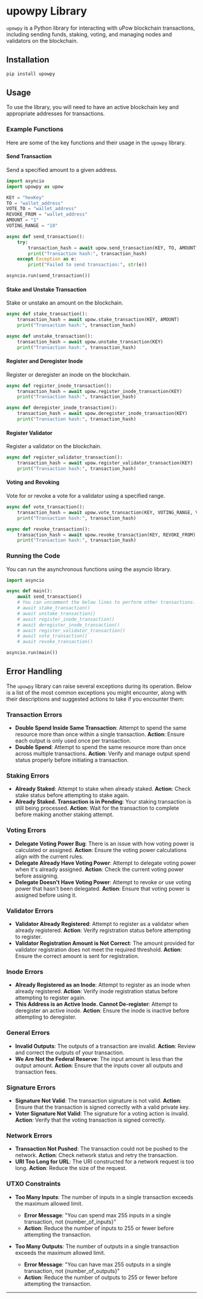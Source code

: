 # upowpy Library

`upowpy` is a Python library for interacting with uPow blockchain transactions, including sending funds, staking, voting, and managing nodes and validators on the blockchain.

## Installation

```bash
pip install upowpy
```

## Usage

To use the library, you will need to have an active blockchain key and appropriate addresses for transactions.

### Example Functions

Here are some of the key functions and their usage in the `upowpy` library.

#### Send Transaction

Send a specified amount to a given address.

```python
import asyncio
import upowpy as upow

KEY = "hexKey"
TO = "wallet_address"
VOTE_TO = "wallet_address"
REVOKE_FROM = "wallet_address"
AMOUNT = "1"
VOTING_RANGE = "10"

async def send_transaction():
    try:
        transaction_hash = await upow.send_transaction(KEY, TO, AMOUNT)
        print("Transaction hash:", transaction_hash)
    except Exception as e:
        print("Failed to send transaction:", str(e))

asyncio.run(send_transaction())
```

#### Stake and Unstake Transaction

Stake or unstake an amount on the blockchain.

```python
async def stake_transaction():
    transaction_hash = await upow.stake_transaction(KEY, AMOUNT)
    print("Transaction hash:", transaction_hash)

async def unstake_transaction():
    transaction_hash = await upow.unstake_transaction(KEY)
    print("Transaction hash:", transaction_hash)
```

#### Register and Deregister Inode

Register or deregister an inode on the blockchain.

```python
async def register_inode_transaction():
    transaction_hash = await upow.register_inode_transaction(KEY)
    print("Transaction hash:", transaction_hash)

async def deregister_inode_transaction():
    transaction_hash = await upow.deregister_inode_transaction(KEY)
    print("Transaction hash:", transaction_hash)
```

#### Register Validator

Register a validator on the blockchain.

```python
async def register_validator_transaction():
    transaction_hash = await upow.register_validator_transaction(KEY)
    print("Transaction hash:", transaction_hash)
```

#### Voting and Revoking

Vote for or revoke a vote for a validator using a specified range.

```python
async def vote_transaction():
    transaction_hash = await upow.vote_transaction(KEY, VOTING_RANGE, VOTE_TO)
    print("Transaction hash:", transaction_hash)

async def revoke_transaction():
    transaction_hash = await upow.revoke_transaction(KEY, REVOKE_FROM)
    print("Transaction hash:", transaction_hash)
```

### Running the Code

You can run the asynchronous functions using the asyncio library.

```python
import asyncio

async def main():
    await send_transaction()
    # You can uncomment the below lines to perform other transactions.
    # await stake_transaction()
    # await unstake_transaction()
    # await register_inode_transaction()
    # await deregister_inode_transaction()
    # await register_validator_transaction()
    # await vote_transaction()
    # await revoke_transaction()

asyncio.run(main())
```

## Error Handling

The `upowpy` library can raise several exceptions during its operation. Below is a list of the most common exceptions you might encounter, along with their descriptions and suggested actions to take if you encounter them:

### Transaction Errors

- **Double Spend Inside Same Transaction**: Attempt to spend the same resource more than once within a single transaction. **Action**: Ensure each output is only used once per transaction.
- **Double Spend**: Attempt to spend the same resource more than once across multiple transactions. **Action**: Verify and manage output spend status properly before initiating a transaction.

### Staking Errors

- **Already Staked**: Attempt to stake when already staked. **Action**: Check stake status before attempting to stake again.
- **Already Staked. Transaction is in Pending**: Your staking transaction is still being processed. **Action**: Wait for the transaction to complete before making another staking attempt.

### Voting Errors

- **Delegate Voting Power Bug**: There is an issue with how voting power is calculated or assigned. **Action**: Ensure the voting power calculations align with the current rules.
- **Delegate Already Have Voting Power**: Attempt to delegate voting power when it's already assigned. **Action**: Check the current voting power before assigning.
- **Delegate Doesn't Have Voting Power**: Attempt to revoke or use voting power that hasn't been delegated. **Action**: Ensure that voting power is assigned before using it.

### Validator Errors

- **Validator Already Registered**: Attempt to register as a validator when already registered. **Action**: Verify registration status before attempting to register.
- **Validator Registration Amount is Not Correct**: The amount provided for validator registration does not meet the required threshold. **Action**: Ensure the correct amount is sent for registration.

### Inode Errors

- **Already Registered as an Inode**: Attempt to register as an inode when already registered. **Action**: Verify inode registration status before attempting to register again.
- **This Address is an Active Inode. Cannot De-register**: Attempt to deregister an active inode. **Action**: Ensure the inode is inactive before attempting to deregister.

### General Errors

- **Invalid Outputs**: The outputs of a transaction are invalid. **Action**: Review and correct the outputs of your transaction.
- **We Are Not the Federal Reserve**: The input amount is less than the output amount. **Action**: Ensure that the inputs cover all outputs and transaction fees.

### Signature Errors

- **Signature Not Valid**: The transaction signature is not valid. **Action**: Ensure that the transaction is signed correctly with a valid private key.
- **Voter Signature Not Valid**: The signature for a voting action is invalid. **Action**: Verify that the voting transaction is signed correctly.

### Network Errors

- **Transaction Not Pushed**: The transaction could not be pushed to the network. **Action**: Check network status and retry the transaction.
- **URI Too Long for URL**: The URI constructed for a network request is too long. **Action**: Reduce the size of the request.

### UTXO Constraints

- **Too Many Inputs**: The number of inputs in a single transaction exceeds the maximum allowed limit.

  - **Error Message**: "You can spend max 255 inputs in a single transaction, not {number_of_inputs}"
  - **Action**: Reduce the number of inputs to 255 or fewer before attempting the transaction.

- **Too Many Outputs**: The number of outputs in a single transaction exceeds the maximum allowed limit.
  - **Error Message**: "You can have max 255 outputs in a single transaction, not {number_of_outputs}"
  - **Action**: Reduce the number of outputs to 255 or fewer before attempting the transaction.

---
